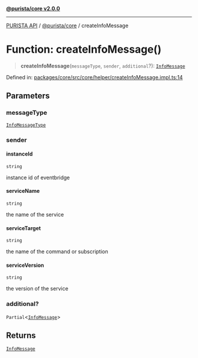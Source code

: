 [**@purista/core v2.0.0**](../README.md)

***

[PURISTA API](../../../packages.md) / [@purista/core](../README.md) / createInfoMessage

# Function: createInfoMessage()

> **createInfoMessage**(`messageType`, `sender`, `additional`?): [`InfoMessage`](../type-aliases/InfoMessage.md)

Defined in: [packages/core/src/core/helper/createInfoMessage.impl.ts:14](https://github.com/puristajs/purista/blob/master/packages/core/src/core/helper/createInfoMessage.impl.ts#L14)

## Parameters

### messageType

[`InfoMessageType`](../type-aliases/InfoMessageType.md)

### sender

#### instanceId

`string`

instance id of eventbridge

#### serviceName

`string`

the name of the service

#### serviceTarget

`string`

the name of the command or subscription

#### serviceVersion

`string`

the version of the service

### additional?

`Partial`\<[`InfoMessage`](../type-aliases/InfoMessage.md)\>

## Returns

[`InfoMessage`](../type-aliases/InfoMessage.md)
